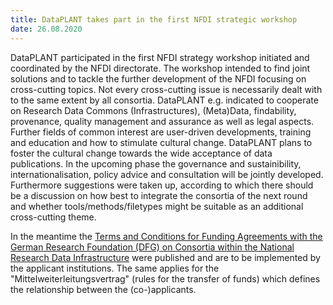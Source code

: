 ```yaml
---
title: DataPLANT takes part in the first NFDI strategic workshop
date: 26.08.2020
---
```


DataPLANT participated in the first NFDI strategy workshop initiated and coordinated by the NFDI directorate. The workshop intended to find joint solutions and to tackle the further development of the NFDI focusing on cross-cutting topics. Not every cross-cutting issue is necessarily dealt with to the same extent by all consortia. DataPLANT e.g. indicated to cooperate on Research Data Commons (Infrastructures), (Meta)Data, findability, provenance, quality management and assurance as well as legal aspects. Further fields of common interest are user-driven developments, training and education and how to stimulate cultural change. DataPLANT plans to foster the cultural change towards the wide acceptance of data publications. In the upcoming phase the governance and sustainibility, internationalisation, policy advice and consultation will be jointly developed. Furthermore suggestions were taken up, according to which there should be a discussion on how best to integrate the consortia of the next round and whether tools/methods/filetypes might be suitable as an additional cross-cutting theme.

In the meantime the [Terms and Conditions for Funding Agreements with the German Research Foundation (DFG) on Consortia within the National Research Data Infrastructure](https://www.dfg.de/formulare/nfdi300/nfdi300_de.pdf) were published and are to be implemented by the applicant institutions. The same applies for the "Mittelweiterleitungsvertrag" (rules for the transfer of funds) which defines the relationship between the (co-)applicants.